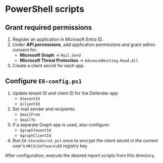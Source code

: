 # PowerShell scripts

## Grant required permissions
1. Register an application in Microsoft Entra ID.
2. Under **API permissions**, add application permissions and grant admin consent for:
   - **Microsoft Graph** → `Mail.Send`
   - **Microsoft Threat Protection** → `AdvancedHunting.Read.All`
3. Create a client secret for each app.

## Configure `E8-config.ps1`
1. Update tenant ID and client ID for the Defender app:
   - `$tenantId`
   - `$clientId`
2. Set mail sender and recipients:
   - `$mailFrom`
   - `$mailTo`
3. If a separate Graph app is used, also configure:
   - `$graphTenantId`
   - `$graphClientId`
4. Run `E8-StoreSecret.ps1` once to encrypt the client secret in the current user's `HKCU\Software\E8` registry key.

After configuration, execute the desired report scripts from this directory.
